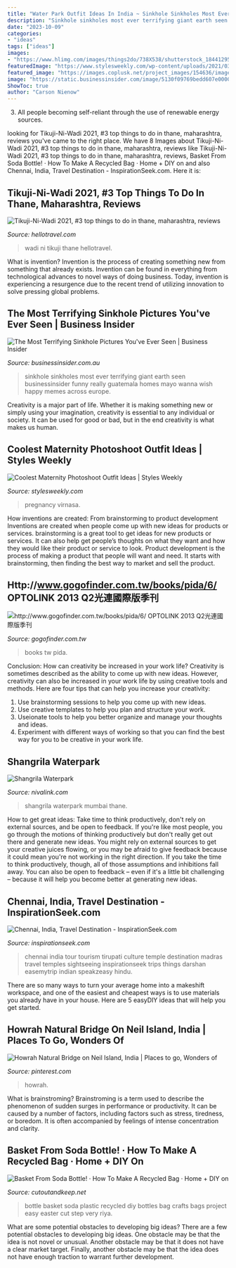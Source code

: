 ```yaml
---
title: "Water Park Outfit Ideas In India ~ Sinkhole Sinkholes Most Ever Terrifying Giant Earth Seen Businessinsider Funny Really Guatemala Homes Mayo Wanna Wish Happy Memes Across Europe"
description: "Sinkhole sinkholes most ever terrifying giant earth seen businessinsider funny really guatemala homes mayo wanna wish happy memes across europe"
date: "2023-10-09"
categories:
- "ideas"
tags: ["ideas"]
images:
- "https://www.hlimg.com/images/things2do/738X538/shutterstock_184412954__2015_11_03_17_04_21_1506841854t.jpg"
featuredImage: "https://www.stylesweekly.com/wp-content/uploads/2021/03/coolest-maternity-photoshoot-outfit-ideas-6049668d6bafd.jpg"
featured_image: "https://images.coplusk.net/project_images/154636/image/Photo1575.jpg"
image: "https://static.businessinsider.com/image/5130f09769bedd607e000004/image.jpg"
ShowToc: true
author: "Carson Nienow"
---
```



3. All people becoming self-reliant through the use of renewable energy sources. 

	

		
looking for Tikuji-Ni-Wadi 2021, #3 top things to do in thane, maharashtra, reviews you've came to the right place. We have 8 Images about Tikuji-Ni-Wadi 2021, #3 top things to do in thane, maharashtra, reviews like Tikuji-Ni-Wadi 2021, #3 top things to do in thane, maharashtra, reviews, Basket From Soda Bottle! · How To Make A Recycled Bag · Home + DIY on and also Chennai, India, Travel Destination - InspirationSeek.com. Here it is:
		
    
## Tikuji-Ni-Wadi 2021, #3 Top Things To Do In Thane, Maharashtra, Reviews

<img loading=lazy src="https://www.hlimg.com/images/things2do/738X538/shutterstock_184412954__2015_11_03_17_04_21_1506841854t.jpg" onerror="this.onerror=null;this.src='https://tse1.mm.bing.net/th?id=OIP.SytW8mB18GFXtmIm6TQKGAHaEK&amp;pid=15.1';" alt="Tikuji-Ni-Wadi 2021, #3 top things to do in thane, maharashtra, reviews">

_Source: hellotravel.com_

>wadi ni tikuji thane hellotravel. 

	

What is invention?
Invention is the process of creating something new from something that already exists. Invention can be found in everything from technological advances to novel ways of doing business. Today, invention is experiencing a resurgence due to the recent trend of utilizing innovation to solve pressing global problems.

    
## The Most Terrifying Sinkhole Pictures You&#039;ve Ever Seen | Business Insider

<img loading=lazy src="https://static.businessinsider.com/image/5130f09769bedd607e000004/image.jpg" onerror="this.onerror=null;this.src='https://tse3.mm.bing.net/th?id=OIP.IHAre-xkandTzqy3wJ-DFAHaFj&amp;pid=15.1';" alt="The Most Terrifying Sinkhole Pictures You&#039;ve Ever Seen | Business Insider">

_Source: businessinsider.com.au_

>sinkhole sinkholes most ever terrifying giant earth seen businessinsider funny really guatemala homes mayo wanna wish happy memes across europe. 

	

Creativity is a major part of life. Whether it is making something new or simply using your imagination, creativity is essential to any individual or society. It can be used for good or bad, but in the end creativity is what makes us human.

    
## Coolest Maternity Photoshoot Outfit Ideas | Styles Weekly

<img loading=lazy src="https://www.stylesweekly.com/wp-content/uploads/2021/03/coolest-maternity-photoshoot-outfit-ideas-6049668d6bafd.jpg" onerror="this.onerror=null;this.src='https://tse4.mm.bing.net/th?id=OIP.burOYC8BfPhuZeT89uAoYgHaJQ&amp;pid=15.1';" alt="Coolest Maternity Photoshoot Outfit Ideas | Styles Weekly">

_Source: stylesweekly.com_

>pregnancy virnasa. 

	

How inventions are created: From brainstorming to product development
Inventions are created when people come up with new ideas for products or services. brainstorming is a great tool to get ideas for new products or services. It can also help get people’s thoughts on what they want and how they would like their product or service to look. Product development is the process of making a product that people will want and need. It starts with brainstorming, then finding the best way to market and sell the product.

    
## Http://www.gogofinder.com.tw/books/pida/6/ OPTOLINK 2013 Q2光連國際版季刊

<img loading=lazy src="http://www.gogofinder.com.tw/books/pida/6/s/13722181721W6LG5F2.jpg" onerror="this.onerror=null;this.src='https://tse2.mm.bing.net/th?id=OIP.o__igtC0Lm8wJnVoo_iuKQHaKf&amp;pid=15.1';" alt="http://www.gogofinder.com.tw/books/pida/6/ OPTOLINK 2013 Q2光連國際版季刊">

_Source: gogofinder.com.tw_

>books tw pida. 

	

Conclusion: How can creativity be increased in your work life?
Creativity is sometimes described as the ability to come up with new ideas. However, creativity can also be increased in your work life by using creative tools and methods. Here are four tips that can help you increase your creativity:
1. Use brainstorming sessions to help you come up with new ideas.
2. Use creative templates to help you plan and structure your work.
3. Useionate tools to help you better organize and manage your thoughts and ideas.
4. Experiment with different ways of working so that you can find the best way for you to be creative in your work life.

    
## Shangrila Waterpark

<img loading=lazy src="http://www.nivalink.com/watermark.ashx?ImageUrl=hotelimages/uploads/10320131654383045596.jpg" onerror="this.onerror=null;this.src='https://tse2.mm.bing.net/th?id=OIP.ouFOMunSF1I4-8TVjWjbmgHaFc&amp;pid=15.1';" alt="Shangrila Waterpark">

_Source: nivalink.com_

>shangrila waterpark mumbai thane. 

	

How to get great ideas: Take time to think productively, don't rely on external sources, and be open to feedback.
If you're like most people, you go through the motions of thinking productively but don't really get out there and generate new ideas. You might rely on external sources to get your creative juices flowing, or you may be afraid to give feedback because it could mean you're not working in the right direction. If you take the time to think productively, though, all of those assumptions and inhibitions fall away. You can also be open to feedback – even if it's a little bit challenging – because it will help you become better at generating new ideas.

    
## Chennai, India, Travel Destination - InspirationSeek.com

<img loading=lazy src="https://inspirationseek.com/wp-content/uploads/2014/12/Chennai-Tourism-India.jpg" onerror="this.onerror=null;this.src='https://tse1.mm.bing.net/th?id=OIP._DY7qtqYm4SLL75wE-9uzAHaE5&amp;pid=15.1';" alt="Chennai, India, Travel Destination - InspirationSeek.com">

_Source: inspirationseek.com_

>chennai india tour tourism tirupati culture temple destination madras travel temples sightseeing inspirationseek trips things darshan easemytrip indian speakzeasy hindu. 

	

There are so many ways to turn your average home into a makeshift workspace, and one of the easiest and cheapest ways is to use materials you already have in your house. Here are 5 easyDIY ideas that will help you get started.

    
## Howrah Natural Bridge On Neil Island, India | Places To Go, Wonders Of

<img loading=lazy src="https://i.pinimg.com/736x/93/bc/39/93bc39975a544c123bf021d38c2c6e88.jpg" onerror="this.onerror=null;this.src='https://tse2.mm.bing.net/th?id=OIP.OmH8jetfFH012WUsvOh-eQHaCb&amp;pid=15.1';" alt="Howrah Natural Bridge on Neil Island, India | Places to go, Wonders of">

_Source: pinterest.com_

>howrah. 

	

What is brainstroming?
Brainstroming is a term used to describe the phenomenon of sudden surges in performance or productivity. It can be caused by a number of factors, including factors such as stress, tiredness, or boredom. It is often accompanied by feelings of intense concentration and clarity.

    
## Basket From Soda Bottle! · How To Make A Recycled Bag · Home + DIY On

<img loading=lazy src="https://images.coplusk.net/project_images/154636/image/Photo1575.jpg" onerror="this.onerror=null;this.src='https://tse3.mm.bing.net/th?id=OIP.F4FBUAB6ZWrZWkO-ksKhKQHaJ4&amp;pid=15.1';" alt="Basket From Soda Bottle! · How To Make A Recycled Bag · Home + DIY on">

_Source: cutoutandkeep.net_

>bottle basket soda plastic recycled diy bottles bag crafts bags project easy easter cut step very riya. 

	

What are some potential obstacles to developing big ideas?
There are a few potential obstacles to developing big ideas. One obstacle may be that the idea is not novel or unusual. Another obstacle may be that it does not have a clear market target. Finally, another obstacle may be that the idea does not have enough traction to warrant further development.

